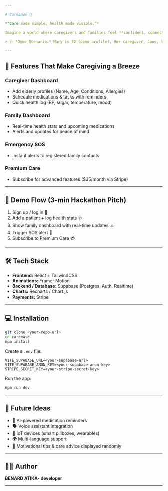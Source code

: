 ```yaml
---

# CareEase 🌿

*“Care made simple, health made visible.”*

Imagine a world where caregivers and families feel **confident, connected, and in control** of elderly care. Welcome to **CareEase**, a web app inspired by **UN SDG 3 – Good Health & Well-being**, designed to make caregiving smoother, smarter, and more reassuring.

> 🩺 *Demo Scenario:* Mary is 72 (demo profile). Her caregiver, Jane, logs her BP and medication with CareEase, while her daughter checks the dashboard in real-time. CareEase keeps everyone informed and stress-free.

---
```


## 🚀 Features That Make Caregiving a Breeze

### Caregiver Dashboard

* Add elderly profiles (Name, Age, Conditions, Allergies)
* Schedule medications & tasks with reminders
* Quick health log (BP, sugar, temperature, mood)

### Family Dashboard

* Real-time health stats and upcoming medications
* Alerts and updates for peace of mind

### Emergency SOS

* Instant alerts to registered family contacts

### Premium Care

* Subscribe for advanced features (\$35/month via Stripe)

---

## 🎨 Demo Flow (3-min Hackathon Pitch)

1. Sign up / log in 👤
2. Add a patient + log health stats 🩺
3. Show family dashboard with real-time updates 📊
4. Trigger SOS alert 🚨
5. Subscribe to Premium Care 💳

---

## 🛠 Tech Stack

* **Frontend:** React + TailwindCSS
* **Animations:** Framer Motion
* **Backend / Database:** Supabase (Postgres, Auth, Realtime)
* **Charts:** Recharts / Chart.js
* **Payments:** Stripe

---

## 💻 Installation

```bash
git clone <your-repo-url>
cd careease
npm install
```

Create a `.env` file:

```env
VITE_SUPABASE_URL=<your-supabase-url>
VITE_SUPABASE_ANON_KEY=<your-supabase-anon-key>
STRIPE_SECRET_KEY=<your-stripe-secret-key>
```

Run the app:

```bash
npm run dev
```

---

## 🔮 Future Ideas

* 🤖 AI-powered medication reminders
* 🗣 Voice assistant integration
* 📡 IoT devices (smart pillboxes, wearables)
* 🌍 Multi-language support
* 💪 Motivational tips & care advice displayed randomly
---

## 👩‍💻 Author

**BENARD ATIKA- developer**

---
